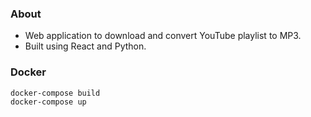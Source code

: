 ### About
- Web application to download and convert YouTube playlist to MP3.
- Built using React and Python.

### Docker
    docker-compose build
    docker-compose up